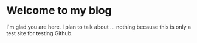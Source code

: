 # Welcome to my blog

I'm glad you are here. I plan to talk about ... nothing because this is only a test site for testing Github.
